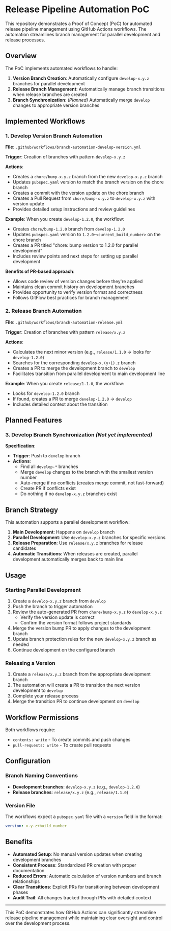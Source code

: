 # Release Pipeline Automation PoC

This repository demonstrates a Proof of Concept (PoC) for automated release pipeline management using GitHub Actions workflows. The automation streamlines branch management for parallel development and release processes.

## Overview

The PoC implements automated workflows to handle:

1. **Version Branch Creation**: Automatically configure `develop-x.y.z` branches for parallel development
2. **Release Branch Management**: Automatically manage branch transitions when release branches are created
3. **Branch Synchronization**: *(Planned)* Automatically merge `develop` changes to appropriate version branches

## Implemented Workflows

### 1. Develop Version Branch Automation

**File**: `.github/workflows/branch-automation-develop-version.yml`

**Trigger**: Creation of branches with pattern `develop-x.y.z`

**Actions**:

- Creates a `chore/bump-x.y.z` branch from the new `develop-x.y.z` branch
- Updates `pubspec.yaml` version to match the branch version on the chore branch
- Creates a commit with the version update on the chore branch
- Creates a Pull Request from `chore/bump-x.y.z` to `develop-x.y.z` with version update
- Provides detailed setup instructions and review guidelines

**Example**: When you create `develop-1.2.0`, the workflow:

- Creates `chore/bump-1.2.0` branch from `develop-1.2.0`
- Updates `pubspec.yaml` version to `1.2.0+<current_build_number>` on the chore branch
- Creates a PR titled "chore: bump version to 1.2.0 for parallel development"
- Includes review points and next steps for setting up parallel development

**Benefits of PR-based approach**:
- Allows code review of version changes before they're applied
- Maintains clean commit history on development branches
- Provides opportunity to verify version format and correctness
- Follows GitFlow best practices for branch management

### 2. Release Branch Automation

**File**: `.github/workflows/branch-automation-release.yml`

**Trigger**: Creation of branches with pattern `release/x.y.z`

**Actions**:

- Calculates the next minor version (e.g., `release/1.1.0` → looks for `develop-1.2.0`)
- Searches for the corresponding `develop-x.(y+1).z` branch
- Creates a PR to merge the development branch to `develop`
- Facilitates transition from parallel development to main development line

**Example**: When you create `release/1.1.0`, the workflow:

- Looks for `develop-1.2.0` branch
- If found, creates a PR to merge `develop-1.2.0` → `develop`
- Includes detailed context about the transition

## Planned Features

### 3. Develop Branch Synchronization *(Not yet implemented)*

**Specification**:

- **Trigger**: Push to `develop` branch
- **Actions**:
  - Find all `develop-*` branches
  - Merge `develop` changes to the branch with the smallest version number
  - Auto-merge if no conflicts (creates merge commit, not fast-forward)
  - Create PR if conflicts exist
  - Do nothing if no `develop-x.y.z` branches exist

## Branch Strategy

This automation supports a parallel development workflow:

1. **Main Development**: Happens on `develop` branch
2. **Parallel Development**: Use `develop-x.y.z` branches for specific versions
3. **Release Preparation**: Use `release/x.y.z` branches for release candidates
4. **Automatic Transitions**: When releases are created, parallel development automatically merges back to main line

## Usage

### Starting Parallel Development

1. Create a `develop-x.y.z` branch from `develop`
2. Push the branch to trigger automation
3. Review the auto-generated PR from `chore/bump-x.y.z` to `develop-x.y.z`
   - Verify the version update is correct
   - Confirm the version format follows project standards
4. Merge the version bump PR to apply changes to the development branch
5. Update branch protection rules for the new `develop-x.y.z` branch as needed
6. Continue development on the configured branch

### Releasing a Version

1. Create a `release/x.y.z` branch from the appropriate development branch
2. The automation will create a PR to transition the next version development to `develop`
3. Complete your release process
4. Merge the transition PR to continue development on `develop`

## Workflow Permissions

Both workflows require:

- `contents: write` - To create commits and push changes
- `pull-requests: write` - To create pull requests

## Configuration

### Branch Naming Conventions

- **Development branches**: `develop-x.y.z` (e.g., `develop-1.2.0`)
- **Release branches**: `release/x.y.z` (e.g., `release/1.1.0`)

### Version File

The workflows expect a `pubspec.yaml` file with a `version` field in the format:

```yaml
version: x.y.z+build_number
```

## Benefits

- **Automated Setup**: No manual version updates when creating development branches
- **Consistent Process**: Standardized PR creation with proper documentation
- **Reduced Errors**: Automatic calculation of version numbers and branch relationships
- **Clear Transitions**: Explicit PRs for transitioning between development phases
- **Audit Trail**: All changes tracked through PRs with detailed context

---

This PoC demonstrates how GitHub Actions can significantly streamline release pipeline management while maintaining clear oversight and control over the development process.
